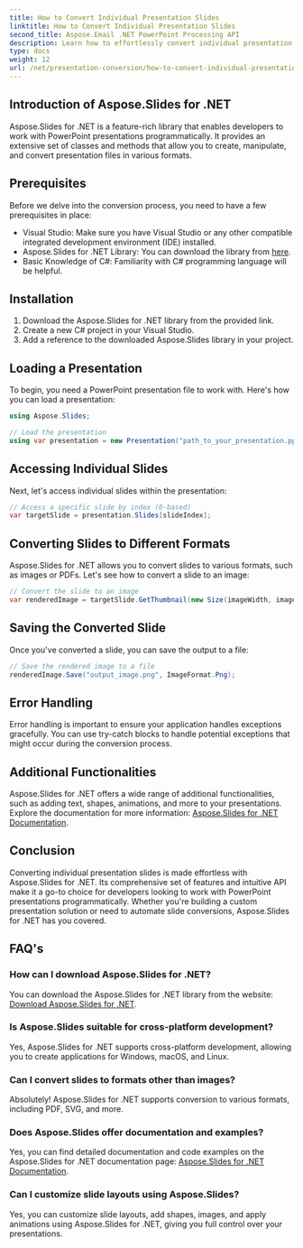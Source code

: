 ```yaml
---
title: How to Convert Individual Presentation Slides
linktitle: How to Convert Individual Presentation Slides
second_title: Aspose.Email .NET PowerPoint Processing API
description: Learn how to effortlessly convert individual presentation slides using Aspose.Slides for .NET. Create, manipulate, and save slides programmatically.
type: docs
weight: 12
url: /net/presentation-conversion/how-to-convert-individual-presentation-slides/
---
```


## Introduction of Aspose.Slides for .NET

Aspose.Slides for .NET is a feature-rich library that enables developers to work with PowerPoint presentations programmatically. It provides an extensive set of classes and methods that allow you to create, manipulate, and convert presentation files in various formats.

## Prerequisites

Before we delve into the conversion process, you need to have a few prerequisites in place:

- Visual Studio: Make sure you have Visual Studio or any other compatible integrated development environment (IDE) installed.
- Aspose.Slides for .NET Library: You can download the library from [here](https://releases.aspose.com/slides/net).
- Basic Knowledge of C#: Familiarity with C# programming language will be helpful.

## Installation

1. Download the Aspose.Slides for .NET library from the provided link.
2. Create a new C# project in your Visual Studio.
3. Add a reference to the downloaded Aspose.Slides library in your project.

## Loading a Presentation

To begin, you need a PowerPoint presentation file to work with. Here's how you can load a presentation:

```csharp
using Aspose.Slides;

// Load the presentation
using var presentation = new Presentation("path_to_your_presentation.pptx");
```

## Accessing Individual Slides

Next, let's access individual slides within the presentation:

```csharp
// Access a specific slide by index (0-based)
var targetSlide = presentation.Slides[slideIndex];
```

## Converting Slides to Different Formats

Aspose.Slides for .NET allows you to convert slides to various formats, such as images or PDFs. Let's see how to convert a slide to an image:

```csharp
// Convert the slide to an image
var renderedImage = targetSlide.GetThumbnail(new Size(imageWidth, imageHeight));
```

## Saving the Converted Slide

Once you've converted a slide, you can save the output to a file:

```csharp
// Save the rendered image to a file
renderedImage.Save("output_image.png", ImageFormat.Png);
```

## Error Handling

Error handling is important to ensure your application handles exceptions gracefully. You can use try-catch blocks to handle potential exceptions that might occur during the conversion process.

## Additional Functionalities

Aspose.Slides for .NET offers a wide range of additional functionalities, such as adding text, shapes, animations, and more to your presentations. Explore the documentation for more information: [Aspose.Slides for .NET Documentation](https://reference.aspose.com/slides/net).

## Conclusion

Converting individual presentation slides is made effortless with Aspose.Slides for .NET. Its comprehensive set of features and intuitive API make it a go-to choice for developers looking to work with PowerPoint presentations programmatically. Whether you're building a custom presentation solution or need to automate slide conversions, Aspose.Slides for .NET has you covered.

## FAQ's

### How can I download Aspose.Slides for .NET?

You can download the Aspose.Slides for .NET library from the website: [Download Aspose.Slides for .NET](https://releases.aspose.com/slides/net).

### Is Aspose.Slides suitable for cross-platform development?

Yes, Aspose.Slides for .NET supports cross-platform development, allowing you to create applications for Windows, macOS, and Linux.

### Can I convert slides to formats other than images?

Absolutely! Aspose.Slides for .NET supports conversion to various formats, including PDF, SVG, and more.

### Does Aspose.Slides offer documentation and examples?

Yes, you can find detailed documentation and code examples on the Aspose.Slides for .NET documentation page: [Aspose.Slides for .NET Documentation](https://reference.aspose.com/slides/net).

### Can I customize slide layouts using Aspose.Slides?

Yes, you can customize slide layouts, add shapes, images, and apply animations using Aspose.Slides for .NET, giving you full control over your presentations.
